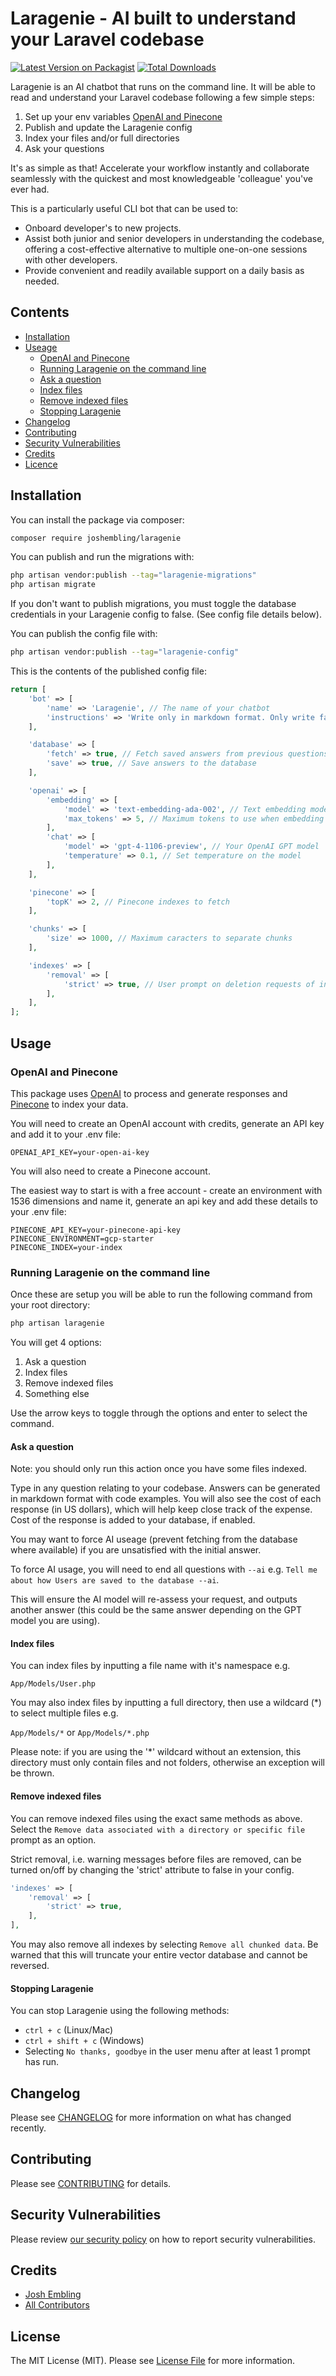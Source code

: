 # Laragenie - AI built to understand your Laravel codebase

[![Latest Version on Packagist](https://img.shields.io/packagist/v/joshembling/laragenie.svg?style=flat-square)](https://packagist.org/packages/joshembling/laragenie)
[![Total Downloads](https://img.shields.io/packagist/dt/joshembling/laragenie.svg?style=flat-square)](https://packagist.org/packages/joshembling/laragenie)

Laragenie is an AI chatbot that runs on the command line. It will be able to read and understand your Laravel codebase following a few simple steps: 

1. Set up your env variables [OpenAI and Pinecone](#openai-and-pinecone)
2. Publish and update the Laragenie config
3. Index your files and/or full directories
4. Ask your questions

It's as simple as that! Accelerate your workflow instantly and collaborate seamlessly with the quickest and most knowledgeable 'colleague' you've ever had.

This is a particularly useful CLI bot that can be used to:
- Onboard developer's to new projects.
- Assist both junior and senior developers in understanding the codebase, offering a cost-effective alternative to multiple one-on-one sessions with other developers.
- Provide convenient and readily available support on a daily basis as needed.

## Contents

-   [Installation](#installation)
-   [Useage](#usage)
    -   [OpenAI and Pinecone](#openai-and-pinecone)
    -   [Running Laragenie on the command line](#running-laragenie-on-the-command-line)
    -   [Ask a question](#ask-a-question)
    -   [Index files](#index-files)
    -   [Remove indexed files](#remove-indexed-files)
    -   [Stopping Laragenie](#stopping-laragenie)
- [Changelog](#changelog)
- [Contributing](#contributing)
- [Security Vulnerabilities](#security-vulnerabilities)
- [Credits](#credits)
- [Licence](#license)

## Installation

You can install the package via composer:

```bash
composer require joshembling/laragenie
```

You can publish and run the migrations with:

```bash
php artisan vendor:publish --tag="laragenie-migrations"
php artisan migrate
```

If you don't want to publish migrations, you must toggle the database credentials in your Laragenie config to false. (See config file details below).

You can publish the config file with:

```bash
php artisan vendor:publish --tag="laragenie-config"
```

This is the contents of the published config file:

```php
return [
    'bot' => [
        'name' => 'Laragenie', // The name of your chatbot
        'instructions' => 'Write only in markdown format. Only write factual data that can be pulled from indexed chunks.', // The chatbot instructions
    ],

    'database' => [
        'fetch' => true, // Fetch saved answers from previous questions
        'save' => true, // Save answers to the database
    ],

    'openai' => [
        'embedding' => [
            'model' => 'text-embedding-ada-002', // Text embedding model (OpenAI)
            'max_tokens' => 5, // Maximum tokens to use when embedding
        ],
        'chat' => [
            'model' => 'gpt-4-1106-preview', // Your OpenAI GPT model
            'temperature' => 0.1, // Set temperature on the model
        ],
    ],

    'pinecone' => [
        'topK' => 2, // Pinecone indexes to fetch
    ],

    'chunks' => [
        'size' => 1000, // Maximum caracters to separate chunks
    ],

    'indexes' => [
        'removal' => [
            'strict' => true, // User prompt on deletion requests of indexes
        ],
    ],
];
```

## Usage

### OpenAI and Pinecone

This package uses [OpenAI](https://openai.com/) to process and generate responses and [Pinecone](https://www.pinecone.io/) to index your data. 

You will need to create an OpenAI account with credits, generate an API key and add it to your .env file:
```
OPENAI_API_KEY=your-open-ai-key
```

You will also need to create a Pinecone account. 

The easiest way to start is with a free account - create an environment with 1536 dimensions and name it, generate an api key and add these details to your .env file:
```
PINECONE_API_KEY=your-pinecone-api-key
PINECONE_ENVIRONMENT=gcp-starter
PINECONE_INDEX=your-index
```

### Running Laragenie on the command line

Once these are setup you will be able to run the following command from your root directory:

```bash
php artisan laragenie
```

You will get 4 options:

1. Ask a question
2. Index files
3. Remove indexed files
4. Something else

Use the arrow keys to toggle through the options and enter to select the command.

#### Ask a question

Note: you should only run this action once you have some files indexed.

Type in any question relating to your codebase. Answers can be generated in markdown format with code examples. You will also see the cost of each response (in US dollars), which will help keep close track of the expense. Cost of the response is added to your database, if enabled.

You may want to force AI useage (prevent fetching from the database where available) if you are unsatisfied with the initial answer.

To force AI usage, you will need to end all questions with `--ai` e.g. `Tell me about how Users are saved to the database --ai`.

This will ensure the AI model will re-assess your request, and outputs another answer (this could be the same answer depending on the GPT model you are using). 

#### Index files

You can index files by inputting a file name with it's namespace e.g.

`App/Models/User.php`

You may also index files by inputting a full directory, then use a wildcard (*) to select multiple files e.g.

`App/Models/*` or `App/Models/*.php`

Please note: if you are using the '*' wildcard without an extension, this directory must only contain files and not folders, otherwise an exception will be thrown.

#### Remove indexed files

You can remove indexed files using the exact same methods as above. Select the `Remove data associated with a directory or specific file` prompt as an option.

Strict removal, i.e. warning messages before files are removed, can be turned on/off by changing the 'strict' attribute to false in your config.

```php
'indexes' => [
    'removal' => [
        'strict' => true,
    ],
],
```

You may also remove all indexes by selecting `Remove all chunked data`. Be warned that this will truncate your entire vector database and cannot be reversed.

#### Stopping Laragenie

You can stop Laragenie using the following methods: 
- `ctrl + c` (Linux/Mac)
- `ctrl + shift + c` (Windows)
- Selecting `No thanks, goodbye` in the user menu after at least 1 prompt has run.

## Changelog

Please see [CHANGELOG](CHANGELOG.md) for more information on what has changed recently.

## Contributing

Please see [CONTRIBUTING](CONTRIBUTING.md) for details.

## Security Vulnerabilities

Please review [our security policy](../../security/policy) on how to report security vulnerabilities.

## Credits

- [Josh Embling](https://github.com/joshembling)
- [All Contributors](../../contributors)

## License

The MIT License (MIT). Please see [License File](LICENSE.md) for more information.

